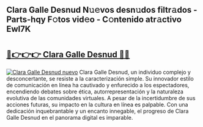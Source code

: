 ## Clara Galle Desnud N𝚞𝚎vos desn𝚞dos filtr𝚊dos - Parts-hqy F𝚘tos vid𝚎o - C𝚘ntenido atr𝚊ctivo Ewl7K

# <h2><a href="http://mb4ckg8.tromn.icu/?c=Clara+Galle+Desnud">🔗👉👉👉 Clara Galle Desnud 🔗🔗</a></h2>

[![Clara Galle Desnud nuevo](https://i.imgur.com/pEAQMta.gif)](http://mb4ckg8.tromn.icu/?c=Clara+Galle+Desnud)
Clara Galle Desnud, un individuo complejo y desconcertante, se resiste a la caracterización simple. Su innovador estilo de comunicación en línea ha cautivado y enfurecido a los espectadores, encendiendo debates sobre ética, autorrepresentación y la naturaleza evolutiva de las comunidades virtuales. A pesar de la incertidumbre de sus acciones futuras, su impacto en la cultura en línea es palpable. Con una dedicación inquebrantable y un encanto innegable, el progreso de Clara Galle Desnud en el panorama digital es imparable.
